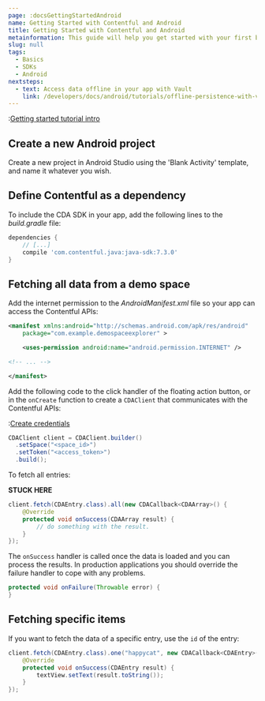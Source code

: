 ```yaml
---
page: :docsGettingStartedAndroid
name: Getting Started with Contentful and Android
title: Getting Started with Contentful and Android
metainformation: This guide will help you get started with your first basic hello world style Android app using Contentful with a demo space.
slug: null
tags:
  - Basics
  - SDKs
  - Android
nextsteps:
  - text: Access data offline in your app with Vault
    link: /developers/docs/android/tutorials/offline-persistence-with-vault/
---
```


:[Getting started tutorial intro](../../_partials/getting-started-intro.md)

## Create a new Android project

Create a new project in Android Studio using the 'Blank Activity' template, and name it whatever you wish.

## Define Contentful as a dependency

To include the CDA SDK in your app, add the following lines to the _build.gradle_ file:

~~~gradle
dependencies {
    // [...]
    compile 'com.contentful.java:java-sdk:7.3.0'
}
~~~

## Fetching all data from a demo space

Add the internet permission to the _AndroidManifest.xml_ file so your app can access the Contentful APIs:

~~~xml
<manifest xmlns:android="http://schemas.android.com/apk/res/android"
    package="com.example.demospaceexplorer" >

    <uses-permission android:name="android.permission.INTERNET" />

<!-- ... -->

</manifest>
~~~

Add the following code to the click handler of the floating action button, or in the `onCreate` function to create a `CDAClient` that communicates with the Contentful APIs:

:[Create credentials](../../_partials/credentials.md)

~~~java
CDAClient client = CDAClient.builder()
  .setSpace("<space_id>")
  .setToken("<access_token>")
  .build();
~~~

To fetch all entries:

**STUCK HERE**

~~~java
client.fetch(CDAEntry.class).all(new CDACallback<CDAArray>() {
    @Override
    protected void onSuccess(CDAArray result) {
        // do something with the result.
    }
});
~~~

The `onSuccess` handler is called once the data is loaded and you can process the results. In production applications you should override the failure handler to cope with any problems.

~~~java
protected void onFailure(Throwable error) {
}
~~~

## Fetching specific items

If you want to fetch the data of a specific entry, use the `id` of the entry:

~~~java
client.fetch(CDAEntry.class).one("happycat", new CDACallback<CDAEntry>() {
    @Override
    protected void onSuccess(CDAEntry result) {
        textView.setText(result.toString());
    }
});
~~~


[1]: https://github.com/contentful/contentful.java
[4]: /developers/docs/android/tutorials/getting-started-with-contentful-and-android/
